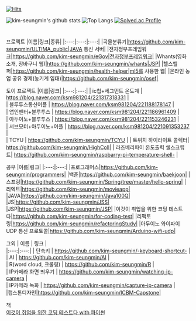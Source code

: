  
[![Hits](https://hits.seeyoufarm.com/api/count/incr/badge.svg?url=https%3A%2F%2Fgithub.com%2Fkim-seungmin&count_bg=%23FBF1C7&title_bg=%23888686&icon=opsgenie.svg&icon_color=%23EFE8E8&title=hits&text_color=%23EFE8E8&edge_flat=false)](https://hits.seeyoufarm.com)

![kim-seungmin's github stats](https://github-readme-stats.vercel.app/api?username=kim-seungmin&theme=solarized-light&show_icons=true) ![Top Langs](https://github-readme-stats.vercel.app/api/top-langs/?username=kim-seungmin&theme=solarized-light&show_icons=true)
[![Solved.ac Profile](http://mazassumnida.wtf/api/v2/generate_badge?boj=ksm)](https://solved.ac/ksm/)<br>
<!-- 배경색 #fbf1c7 -->
#

프로젝트
|이름|링크|종류|
|:---:|:---:|:---:|
|곡물분류기|https://github.com/kim-seungmin/ULTIMA_public|JAVA 통신 서버|
|전자정부프레임워크|https://github.com/kim-seungmin/eGov|전자정부프레임워크|
|Whants(영화 소개, 장바구니 웹)|https://github.com/kim-seungmin/whants|JSP|
|헬스헬퍼|https://github.com/kim-seungmin/health-helper|ml5를 사용한 웹|
|온라인 농업 공유 경제(농기계 임대)|https://github.com/kim-seungmin/osef|

토이 프로젝트
|이름|링크|
|:---:|:---:|
| ic칩+세그먼트 온도계 | https://blog.naver.com/ksm981204/221317318331 |     
| 블루투스통신어플 | https://blog.naver.com/ksm981204/221188178147 |     
| 앱인벤터+블루투스 | https://blog.naver.com/ksm981204/221186961409 |     
| 아두이노+블루투스 | https://blog.naver.com/ksm981204/221153246231 |     
| 서브모터+아두이노+어플 | https://blog.naver.com/ksm981204/221091353237 |  
| TCYU | https://github.com/kim-seungmin/TCYU |
| 트위치 하이라이트 콜렉터| https://github.com/kim-seungmin/HighColl|
| 라즈베리파이 온도출력 쉘스크립트| https://github.com/kim-seungmin/raspbarry-pi-temperature-shell- |

공부
|이름|링크|
|:---:|:---:|
|프로그래머스|https://github.com/kim-seungmin/programmers|
|백준|https://github.com/kim-seungmin/baekjoon|
|스프링|https://github.com/kim-seungmin/Spring/tree/master/hello-spring|
|리엑트|https://github.com/kim-seungmin/movieapp|
|JAVA|https://github.com/kim-seungmin/Java100Q|
|JS|https://github.com/kim-seungmin/JSS|   
|JSP|https://github.com/kim-seungmin/JSP|
|이것이 취업을 위한 코딩 테스트다|https://github.com/kim-seungmin/for-coding-test|
|리팩토링|https://github.com/kim-seungmin/refactoringStudy|
|아두이노 와이파이 UDP 통신 프로토콜|https://github.com/kim-seungmin/Arduino-wifi-udp|

그외
| 이름 | 링크 |   
|:---:|:---:| 
| 단축키 | https://github.com/kim-seungmin/-keyboard-shortcut- |     
| AI | https://github.com/kim-seungmin/AI |     
| R(word cloud, 크롤링) | https://github.com/kim-seungmin/R |     
| IP카메라 화면 띄우기 | https://github.com/kim-seungmin/watching-ip-camera |     
| IP카메라 녹화 | https://github.com/kim-seungmin/capture-ip-camera |    \
|캡스톤디자인|https://github.com/kim-seungmin/ICBM-Capstone|

책   
[이것이 취업을 위한 코딩 테스트다 with 파이썬](https://github.com/kim-seungmin/python-for-coding-test)




<!--
https://kinetic.codes/2020/07/14/git-profile/ 
**kim-seungmin/kim-seungmin** is a ✨ _special_ ✨ repository because its `README.md` (this file) appears on your GitHub profile.

Here are some ideas to get you started:

- 🔭 I’m currently working on ...
- 🌱 I’m currently learning ...
- 👯 I’m looking to collaborate on ...
- 🤔 I’m looking for help with ...
- 💬 Ask me about ...
- 📫 How to reach me: ...
- 😄 Pronouns: ...
- ⚡ Fun fact: ...
-->
